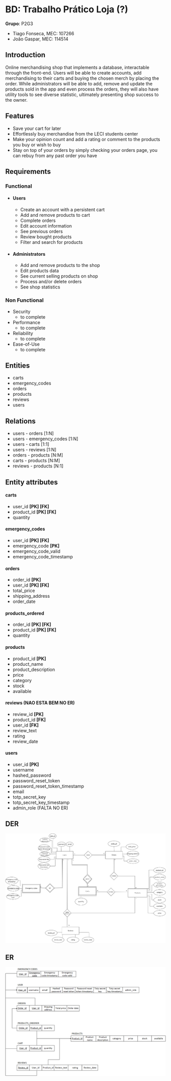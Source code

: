# BD: Trabalho Prático Loja (?)

**Grupo**: P2G3

- Tiago Fonseca, MEC: 107266
- João Gaspar, MEC: 114514

## Introduction

Online merchandising shop that implements a database, interactable through the front-end. Users will be able to create accounts, add merchandising to their carts and buying the chosen merch by placing the order. While administrators will be able to add, remove and update the products sold in the app and even process the orders, they will also have utility tools to see diverse statistic, ultimately presenting shop success to the owner. 

## Features

- Save your cart for later
- Effortlessly buy merchandise from the LECI students center
- Make your opinion count and add a rating or comment to the products you buy or wish to buy
- Stay on top of your orders by simply checking your orders page, you can rebuy from any past order you have

## Requirements

### Functional

* #### Users

  * Create an account with a persistent cart
  * Add and remove products to cart
  * Complete orders
  * Edit account information
  * See previous orders
  * Review bought products
  * Filter and search for products
* #### Administrators

  * Add and remove products to the shop
  * Edit products data
  * See current selling products on shop
  * Process and/or delete orders
  * See shop statistics

### Non Functional

* Security
  * to complete
* Performance
  * to complete
* Reliability
  * to complete
* Ease-of-Use
  * to complete

## Entities

* carts
* emergency_codes
* orders
* products
* reviews
* users

## Relations

* users - orders [1:N]
* users - emergency_codes [1:N]
* users - carts [1:1]
* users - reviews [1:N]
* orders - products [N:M]
* carts - products [N:M]
* reviews - products [N:1]

## Entity attributes

#### carts

* user_id **[PK] [FK]**
* product_id **[PK] [FK]**
* quantity

#### emergency_codes

* user_id **[PK] [FK]**
* emergency_code **[PK]**
* emergency_code_valid
* emergency_code_timestamp

#### orders

* order_id **[PK]**
* user_id **[PK] [FK]**
* total_price
* shipping_address
* order_date

#### products_ordered

* order_id **[PK] [FK]**
* product_id **[PK] [FK]**
* quantity

#### products

* product_id **[PK]**
* product_name
* product_description
* price
* category
* stock
* available

#### reviews (NAO ESTA BEM NO ER)

* review_id **[PK]**
* product_id **[FK]**
* user_id **[FK]**
* review_text
* rating
* review_date

#### users

* user_id **[PK]**
* username
* hashed_password
* password_reset_token
* password_reset_token_timestamp
* email
* totp_secret_key
* totp_secret_key_timestamp
* admin_role (FALTA NO ER)

## DER

![DER](DER.png)

## ER

![ER](ER.png)
